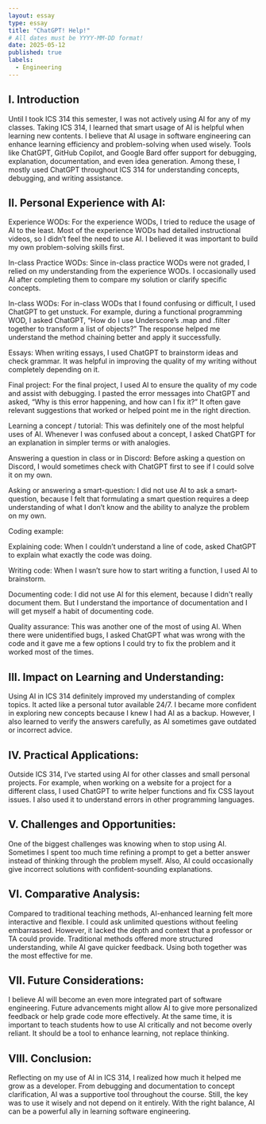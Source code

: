 ```yaml
---
layout: essay
type: essay
title: "ChatGPT! Help!"
# All dates must be YYYY-MM-DD format!
date: 2025-05-12
published: true
labels:
  - Engineering
---
```



## I. Introduction
Until I took ICS 314 this semester, I was not actively using AI for any of my classes. Taking ICS 314, I learned that smart usage of AI is helpful when learning new contents. I believe that AI usage in software engineering can enhance learning efficiency and problem-solving when used wisely. Tools like ChatGPT, GitHub Copilot, and Google Bard offer support for debugging, explanation, documentation, and even idea generation. Among these, I mostly used ChatGPT throughout ICS 314 for understanding concepts, debugging, and writing assistance.

## II. Personal Experience with AI:
Experience WODs:
For the experience WODs, I tried to reduce the usage of AI to the least. Most of the experience WODs had detailed instructional videos, so I didn’t feel the need to use AI. I believed it was important to build my own problem-solving skills first.

In-class Practice WODs:
Since in-class practice WODs were not graded, I relied on my understanding from the experience WODs. I occasionally used AI after completing them to compare my solution or clarify specific concepts.

In-class WODs:
For in-class WODs that I found confusing or difficult, I used ChatGPT to get unstuck. For example, during a functional programming WOD, I asked ChatGPT, “How do I use Underscore’s .map and .filter together to transform a list of objects?” The response helped me understand the method chaining better and apply it successfully.

Essays:
When writing essays, I used ChatGPT to brainstorm ideas and check grammar. It was helpful in improving the quality of my writing without completely depending on it.

Final project:
For the final project, I used AI to ensure the quality of my code and assist with debugging. I pasted the error messages into ChatGPT and asked, “Why is this error happening, and how can I fix it?” It often gave relevant suggestions that worked or helped point me in the right direction.

Learning a concept / tutorial:
This was definitely one of the most helpful uses of AI. Whenever I was confused about a concept, I asked ChatGPT for an explanation in simpler terms or with analogies.

Answering a question in class or in Discord:
Before asking a question on Discord, I would sometimes check with ChatGPT first to see if I could solve it on my own.

Asking or answering a smart-question:
I did not use AI to ask a smart-question, because I felt that formulating a smart question requires a deep understanding of what I don’t know and the ability to analyze the problem on my own.

Coding example:


Explaining code:
When I couldn’t understand a line of code, asked ChatGPT to explain what exactly the code was doing. 

Writing code:
When I wasn’t sure how to start writing a function, I used AI to brainstorm. 

Documenting code:
I did not use AI for this element, because I didn't really document them. But I understand the importance of documentation and I will get myself a habit of documenting code.

Quality assurance:
This was another one of the most  of using AI. When there were unidentified bugs, I asked ChatGPT what was wrong with the code and it gave me a few options I could try to fix the problem and it worked most of the times.


## III. Impact on Learning and Understanding:
Using AI in ICS 314 definitely improved my understanding of complex topics. It acted like a personal tutor available 24/7. I became more confident in exploring new concepts because I knew I had AI as a backup. However, I also learned to verify the answers carefully, as AI sometimes gave outdated or incorrect advice.

## IV. Practical Applications:
Outside ICS 314, I’ve started using AI for other classes and small personal projects. For example, when working on a website for a project for a different class, I used ChatGPT to write helper functions and fix CSS layout issues. I also used it to understand errors in other programming languages.

## V. Challenges and Opportunities:
One of the biggest challenges was knowing when to stop using AI. Sometimes I spent too much time refining a prompt to get a better answer instead of thinking through the problem myself. Also, AI could occasionally give incorrect solutions with confident-sounding explanations.

## VI. Comparative Analysis:
Compared to traditional teaching methods, AI-enhanced learning felt more interactive and flexible. I could ask unlimited questions without feeling embarrassed. However, it lacked the depth and context that a professor or TA could provide. Traditional methods offered more structured understanding, while AI gave quicker feedback. Using both together was the most effective for me.

## VII. Future Considerations:
I believe AI will become an even more integrated part of software engineering. Future advancements might allow AI to give more personalized feedback or help grade code more effectively. At the same time, it is important to teach students how to use AI critically and not become overly reliant. It should be a tool to enhance learning, not replace thinking.

## VIII. Conclusion:
Reflecting on my use of AI in ICS 314, I realized how much it helped me grow as a developer. From debugging and documentation to concept clarification, AI was a supportive tool throughout the course. Still, the key was to use it wisely and not depend on it entirely. With the right balance, AI can be a powerful ally in learning software engineering.
